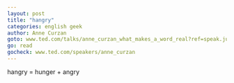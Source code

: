 ```yaml
---
layout: post
title: "hangry"
categories: english geek
author: Anne Curzan
goto: www.ted.com/talks/anne_curzan_what_makes_a_word_real?ref=speak.junglestar.org
go: read
gocheck: www.ted.com/speakers/anne_curzan
---
```


hangry = hunger + angry
